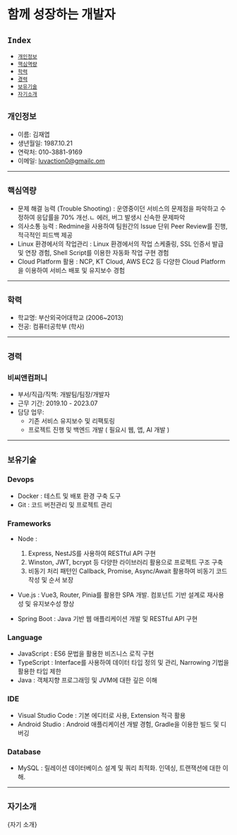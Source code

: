 # 함께 성장하는 개발자

## `Index`

- [`개인정보`](#개인정보)
- [`핵심역량`](#핵심역량)
- [`학력`](#학력)
- [`경력`](#경력)
- [`보유기술`](#보유기술)
- [`자기소개`](#자기소개)

## `개인정보`

- 이름: 김재엽
- 생년월일: 1987.10.21
- 연락처: 010-3881-9169
- 이메일: [luvaction0@gmailc.om](mailto:luvaction0@gmailc.om)

---

## `핵심역량`

- 문제 해결 능력 (Trouble Shooting) : 운영중이던 서비스의 문제점을 파악하고 수정하여 응답률을 70% 개선.ㄴ 에러, 버그 발생시 신속한 문제파악
- 의사소통 능력 : Redmine을 사용하여 팀원간의 Issue 단위 Peer Review를 진행, 적극적인 피드백 제공
- Linux 환경에서의 작업관리 : Linux 환경에서의 작업 스케줄링, SSL 인증서 발급 및 연장 경험, Shell Script를 이용한 자동화 작업 구현 경험
- Cloud Platform 활용 : NCP, KT Cloud, AWS EC2 등 다양한 Cloud Platform을 이용하여 서비스 배포 및 유지보수 경험

---

## `학력`

- 학교명: 부산외국어대학교 (2006~2013)
- 전공: 컴퓨터공학부 (학사)

---

## `경력`

### 비씨앤컴퍼니

- 부서/직급/직책: 개발팀/팀장/개발자
- 근무 기간: 2019.10 - 2023.07
- 담당 업무:
  - 기존 서비스 유지보수 및 리팩토링
  - 프로젝트 진행 및 백엔드 개발 ( 필요시 웹, 앱, AI 개발 )

---

## `보유기술`

### Devops

- Docker : 테스트 및 배포 환경 구축 도구
- Git : 코드 버전관리 및 프로젝트 관리

### Frameworks

- Node :

  1. Express, NestJS를 사용하여 RESTful API 구현
  2. Winston, JWT, bcrypt 등 다양한 라이브러리 활용으로 프로젝트 구조 구축
  3. 비동기 처리 패턴인 Callback, Promise, Async/Await 활용하여 비동기 코드 작성 및 순서 보장

- Vue.js : Vue3, Router, Pinia를 활용한 SPA 개발. 컴포넌트 기반 설계로 재사용성 및 유지보수성 향상

- Spring Boot : Java 기반 웹 애플리케이션 개발 및 RESTful API 구현

### Language

- JavaScript : ES6 문법을 활용한 비즈니스 로직 구현
- TypeScript : Interface를 사용하여 데이터 타입 정의 및 관리, Narrowing 기법을 활용한 타입 제한
- Java : 객체지향 프로그래밍 및 JVM에 대한 깊은 이해

### IDE

- Visual Studio Code : 기본 에디터로 사용, Extension 적극 활용
- Android Studio : Android 애플리케이션 개발 경험, Gradle을 이용한 빌드 및 디버깅

### Database

- MySQL : 릴레이션 데이터베이스 설계 및 쿼리 최적화. 인덱싱, 트랜잭션에 대한 이해.

---

## `자기소개`

{자기 소개}
